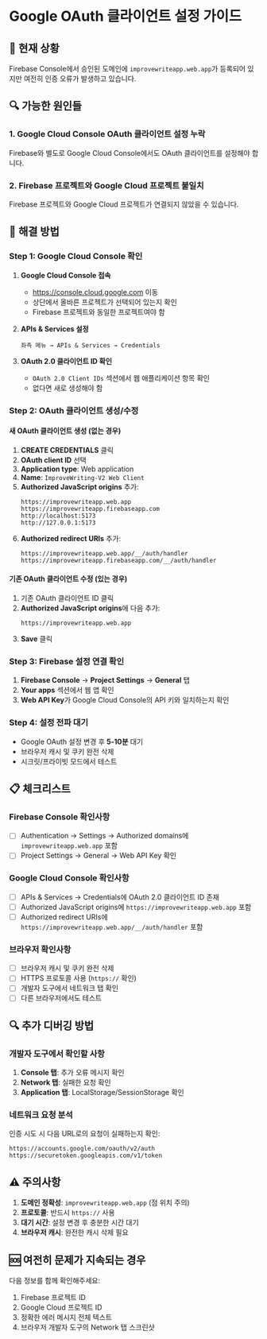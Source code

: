 # Google OAuth 클라이언트 설정 가이드

## 🚨 현재 상황
Firebase Console에서 승인된 도메인에 `improvewriteapp.web.app`가 등록되어 있지만 여전히 인증 오류가 발생하고 있습니다.

## 🔍 가능한 원인들

### 1. Google Cloud Console OAuth 클라이언트 설정 누락
Firebase와 별도로 Google Cloud Console에서도 OAuth 클라이언트를 설정해야 합니다.

### 2. Firebase 프로젝트와 Google Cloud 프로젝트 불일치
Firebase 프로젝트와 Google Cloud 프로젝트가 연결되지 않았을 수 있습니다.

## 🔧 해결 방법

### Step 1: Google Cloud Console 확인

1. **Google Cloud Console 접속**
   - https://console.cloud.google.com 이동
   - 상단에서 올바른 프로젝트가 선택되어 있는지 확인
   - Firebase 프로젝트와 동일한 프로젝트여야 함

2. **APIs & Services 설정**
   ```
   좌측 메뉴 → APIs & Services → Credentials
   ```

3. **OAuth 2.0 클라이언트 ID 확인**
   - `OAuth 2.0 Client IDs` 섹션에서 웹 애플리케이션 항목 확인
   - 없다면 새로 생성해야 함

### Step 2: OAuth 클라이언트 생성/수정

#### 새 OAuth 클라이언트 생성 (없는 경우)
1. **CREATE CREDENTIALS** 클릭
2. **OAuth client ID** 선택
3. **Application type**: Web application
4. **Name**: `ImproveWriting-V2 Web Client`
5. **Authorized JavaScript origins** 추가:
   ```
   https://improvewriteapp.web.app
   https://improvewriteapp.firebaseapp.com
   http://localhost:5173
   http://127.0.0.1:5173
   ```
6. **Authorized redirect URIs** 추가:
   ```
   https://improvewriteapp.web.app/__/auth/handler
   https://improvewriteapp.firebaseapp.com/__/auth/handler
   ```

#### 기존 OAuth 클라이언트 수정 (있는 경우)
1. 기존 OAuth 클라이언트 ID 클릭
2. **Authorized JavaScript origins**에 다음 추가:
   ```
   https://improvewriteapp.web.app
   ```
3. **Save** 클릭

### Step 3: Firebase 설정 연결 확인

1. **Firebase Console** → **Project Settings** → **General** 탭
2. **Your apps** 섹션에서 웹 앱 확인
3. **Web API Key**가 Google Cloud Console의 API 키와 일치하는지 확인

### Step 4: 설정 전파 대기
- Google OAuth 설정 변경 후 **5-10분** 대기
- 브라우저 캐시 및 쿠키 완전 삭제
- 시크릿/프라이빗 모드에서 테스트

## 📋 체크리스트

### Firebase Console 확인사항
- [ ] Authentication → Settings → Authorized domains에 `improvewriteapp.web.app` 포함
- [ ] Project Settings → General → Web API Key 확인

### Google Cloud Console 확인사항
- [ ] APIs & Services → Credentials에 OAuth 2.0 클라이언트 ID 존재
- [ ] Authorized JavaScript origins에 `https://improvewriteapp.web.app` 포함
- [ ] Authorized redirect URIs에 `https://improvewriteapp.web.app/__/auth/handler` 포함

### 브라우저 확인사항
- [ ] 브라우저 캐시 및 쿠키 완전 삭제
- [ ] HTTPS 프로토콜 사용 (`https://` 확인)
- [ ] 개발자 도구에서 네트워크 탭 확인
- [ ] 다른 브라우저에서도 테스트

## 🔍 추가 디버깅 방법

### 개발자 도구에서 확인할 사항
1. **Console 탭**: 추가 오류 메시지 확인
2. **Network 탭**: 실패한 요청 확인
3. **Application 탭**: LocalStorage/SessionStorage 확인

### 네트워크 요청 분석
인증 시도 시 다음 URL로의 요청이 실패하는지 확인:
```
https://accounts.google.com/oauth/v2/auth
https://securetoken.googleapis.com/v1/token
```

## ⚠️ 주의사항

1. **도메인 정확성**: `improvewriteapp.web.app` (점 위치 주의)
2. **프로토콜**: 반드시 `https://` 사용
3. **대기 시간**: 설정 변경 후 충분한 시간 대기
4. **브라우저 캐시**: 완전한 캐시 삭제 필요

## 🆘 여전히 문제가 지속되는 경우

다음 정보를 함께 확인해주세요:
1. Firebase 프로젝트 ID
2. Google Cloud 프로젝트 ID  
3. 정확한 에러 메시지 전체 텍스트
4. 브라우저 개발자 도구의 Network 탭 스크린샷